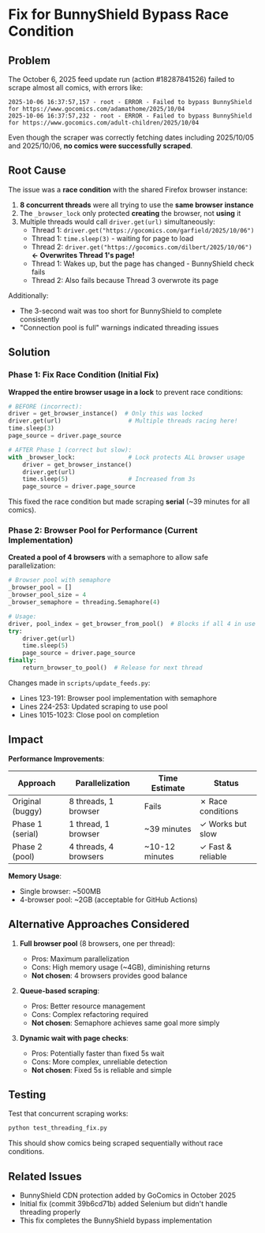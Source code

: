 # Fix for BunnyShield Bypass Race Condition

## Problem

The October 6, 2025 feed update run (action #18287841526) failed to scrape almost all comics, with errors like:

```
2025-10-06 16:37:57,157 - root - ERROR - Failed to bypass BunnyShield for https://www.gocomics.com/adamathome/2025/10/04
2025-10-06 16:37:57,232 - root - ERROR - Failed to bypass BunnyShield for https://www.gocomics.com/adult-children/2025/10/04
```

Even though the scraper was correctly fetching dates including 2025/10/05 and 2025/10/06, **no comics were successfully scraped**.

## Root Cause

The issue was a **race condition** with the shared Firefox browser instance:

1. **8 concurrent threads** were all trying to use the **same browser instance**
2. The `_browser_lock` only protected **creating** the browser, not **using** it
3. Multiple threads would call `driver.get(url)` simultaneously:
   - Thread 1: `driver.get("https://gocomics.com/garfield/2025/10/06")`
   - Thread 1: `time.sleep(3)` - waiting for page to load
   - Thread 2: `driver.get("https://gocomics.com/dilbert/2025/10/06")` **← Overwrites Thread 1's page!**
   - Thread 1: Wakes up, but the page has changed - BunnyShield check fails
   - Thread 2: Also fails because Thread 3 overwrote its page

Additionally:
- The 3-second wait was too short for BunnyShield to complete consistently
- "Connection pool is full" warnings indicated threading issues

## Solution

### Phase 1: Fix Race Condition (Initial Fix)

**Wrapped the entire browser usage in a lock** to prevent race conditions:

```python
# BEFORE (incorrect):
driver = get_browser_instance()  # Only this was locked
driver.get(url)                   # Multiple threads racing here!
time.sleep(3)
page_source = driver.page_source

# AFTER Phase 1 (correct but slow):
with _browser_lock:               # Lock protects ALL browser usage
    driver = get_browser_instance()
    driver.get(url)
    time.sleep(5)                 # Increased from 3s
    page_source = driver.page_source
```

This fixed the race condition but made scraping **serial** (~39 minutes for all comics).

### Phase 2: Browser Pool for Performance (Current Implementation)

**Created a pool of 4 browsers** with a semaphore to allow safe parallelization:

```python
# Browser pool with semaphore
_browser_pool = []
_browser_pool_size = 4
_browser_semaphore = threading.Semaphore(4)

# Usage:
driver, pool_index = get_browser_from_pool()  # Blocks if all 4 in use
try:
    driver.get(url)
    time.sleep(5)
    page_source = driver.page_source
finally:
    return_browser_to_pool()  # Release for next thread
```

Changes made in `scripts/update_feeds.py`:
- Lines 123-191: Browser pool implementation with semaphore
- Lines 224-253: Updated scraping to use pool
- Lines 1015-1023: Close pool on completion

## Impact

**Performance Improvements**:

| Approach | Parallelization | Time Estimate | Status |
|----------|----------------|---------------|--------|
| Original (buggy) | 8 threads, 1 browser | Fails | ✗ Race conditions |
| Phase 1 (serial) | 1 thread, 1 browser | ~39 minutes | ✓ Works but slow |
| Phase 2 (pool) | 4 threads, 4 browsers | ~10-12 minutes | ✓ Fast & reliable |

**Memory Usage**:
- Single browser: ~500MB
- 4-browser pool: ~2GB (acceptable for GitHub Actions)

## Alternative Approaches Considered

1. **Full browser pool** (8 browsers, one per thread):
   - Pros: Maximum parallelization
   - Cons: High memory usage (~4GB), diminishing returns
   - **Not chosen**: 4 browsers provides good balance

2. **Queue-based scraping**:
   - Pros: Better resource management
   - Cons: Complex refactoring required
   - **Not chosen**: Semaphore achieves same goal more simply

3. **Dynamic wait with page checks**:
   - Pros: Potentially faster than fixed 5s wait
   - Cons: More complex, unreliable detection
   - **Not chosen**: Fixed 5s is reliable and simple

## Testing

Test that concurrent scraping works:

```bash
python test_threading_fix.py
```

This should show comics being scraped sequentially without race conditions.

## Related Issues

- BunnyShield CDN protection added by GoComics in October 2025
- Initial fix (commit 39b6cd71b) added Selenium but didn't handle threading properly
- This fix completes the BunnyShield bypass implementation
